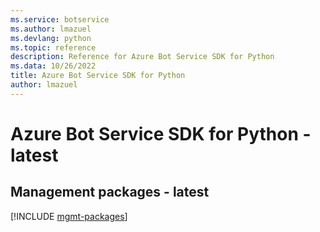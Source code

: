 ```yaml
---
ms.service: botservice
ms.author: lmazuel
ms.devlang: python
ms.topic: reference
description: Reference for Azure Bot Service SDK for Python
ms.data: 10/26/2022
title: Azure Bot Service SDK for Python
author: lmazuel
---
```

# Azure Bot Service SDK for Python - latest

## Management packages - latest
[!INCLUDE [mgmt-packages](bot-service-mgmt-index.md)]